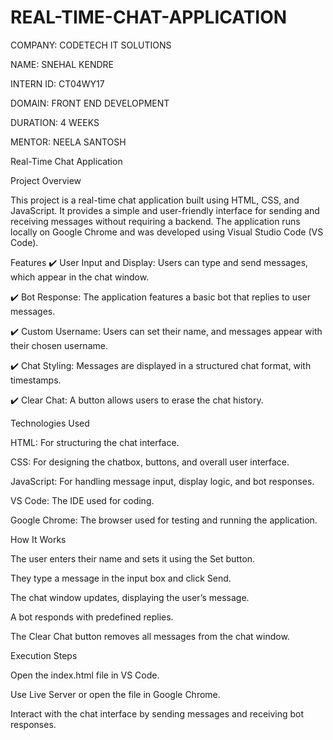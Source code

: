 # REAL-TIME-CHAT-APPLICATION

COMPANY:  CODETECH IT SOLUTIONS

NAME: SNEHAL KENDRE

INTERN ID: CT04WY17

DOMAIN: FRONT END DEVELOPMENT

DURATION: 4 WEEKS

MENTOR: NEELA SANTOSH

Real-Time Chat Application

Project Overview

This project is a real-time chat application built using HTML, CSS, and JavaScript. It provides a simple and user-friendly interface for sending and receiving messages without requiring a backend. The application runs locally on Google Chrome and was developed using Visual Studio Code (VS Code).

Features
✔️ User Input and Display: Users can type and send messages, which appear in the chat window.

✔️ Bot Response: The application features a basic bot that replies to user messages.

✔️ Custom Username: Users can set their name, and messages appear with their chosen username.

✔️ Chat Styling: Messages are displayed in a structured chat format, with timestamps.

✔️ Clear Chat: A button allows users to erase the chat history.

Technologies Used

HTML: For structuring the chat interface.

CSS: For designing the chatbox, buttons, and overall user interface.

JavaScript: For handling message input, display logic, and bot responses.

VS Code: The IDE used for coding.

Google Chrome: The browser used for testing and running the application.

How It Works

The user enters their name and sets it using the Set button.

They type a message in the input box and click Send.

The chat window updates, displaying the user’s message.

A bot responds with predefined replies.

The Clear Chat button removes all messages from the chat window.

Execution Steps

Open the index.html file in VS Code.

Use Live Server or open the file in Google Chrome.

Interact with the chat interface by sending messages and receiving bot responses.

